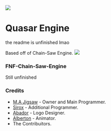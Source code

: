 ![](https://cdn-icons-png.flaticon.com/512/433/433861.png)
# Quasar Engine

the readme is unfinished lmao

Based off of Chain-Saw Engine.
![](Chain-Saw-Engine-Logo.png)
### FNF-Chain-Saw-Engine

Still unfinished
 
### Credits
 - [M.A Jigsaw](https://github.com/MAJigsaw77) - Owner and Main Programmer.
 - [Sirox](https://github.com/Sirox228) - Additional Programmer.
 - [Abador](https://twitter.com/cheddorcheese?=HAj7ft1EdsLW8_yaRHT8EA&s=09) - Logo Designer.
 - [Alberton](https://twitter.com/AlbertAnIdiot?t=jc1uP5WVzxCVGZpO1ob_ZQ&s=09) - Animator.   
 - The Contribuitors.
